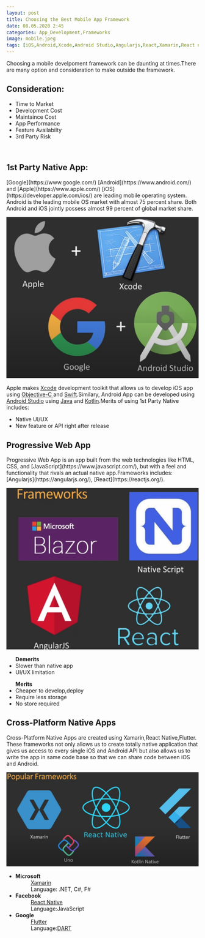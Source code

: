 ```yaml
---
layout: post
title: Choosing the Best Mobile App Framework
date: 08.05.2020 2:45
categories: App_Development,Frameworks
image: mobile.jpeg
tags: [iOS,Android,Xcode,Android Studio,Angularjs,React,Xamarin,React native,Flutter]
---
```


Choosing a mobile develpoment framework can be daunting at times.There are many option and consideration to make outside the framework.<br>
<h2>Consideration:</h2>
<ul>
<li>Time to Market</li>
<li>Development Cost</li>
<li>Maintaince Cost</li>
<li>App Performance</li>
<li>Feature Availabilty</li>
<li>3rd Party Risk</li>
</ul><br>
<h2>1st Party Native App:</h2>
[Google](https://www.google.com/) [Android](https://www.android.com/) and [Apple](https://www.apple.com/) [iOS](https://developer.apple.com/ios/) are leading mobile operating system. Android is the leading mobile OS market with almost 75 percent share. Both Android and iOS jointly possess almost 99 percent of global market share.<br>

![](/assets/images/1native.png)

Apple makes [Xcode](https://developer.apple.com/xcode/) development toolkit that allows us to develop iOS app using [ Objective-C
](https://developer.apple.com/library/archive/documentation/Cocoa/Conceptual/ProgrammingWithObjectiveC/Introduction/Introduction.html) and [Swift](https://developer.apple.com/swift/).Similary, Android App can be developed using [Android Studio](https://developer.android.com/studio) using [Java](https://www.java.com/en/) and [Kotlin](https://kotlinlang.org/).Merits of using 1st Party Native includes:
<ul>
<li>Native UI/UX</li>
<li>New feature or API right after release</li>
</ul>

<h2>Progressive Web App</h2>
Progressive Web App is an app built from the web technologies like HTML, CSS, and [JavaScript](https://www.javascript.com/), but with a feel and functionality that rivals an actual native app.Frameworks includes: [Angularjs](https://angularjs.org/), [React](https://reactjs.org/).<br>

![](/assets/images/2frame.png)

<ul><b>Demerits</b>
<li>Slower than native app</li>
<li>UI/UX limitation</li>
</ul>
<ul><b>Merits</b>
<li>Cheaper to develop,deploy</li>
<li>Require less storage</li>
<li>No store required</li>
</ul>

<h2>Cross-Platform Native Apps</h2>
Cross-Platform Native Apps are created using Xamarin,React Native,Flutter. These frameworks not only allows us to create totally native application that gives us access to every single iOS and Android API but also allows us to write the app in same code base so that we can share code between iOS and Android.<br>

![](/assets/images/3cross.png)

<ul><dl>
<li><dt><b>Microsoft</b></dt></li>
<dd><a href="https://dotnet.microsoft.com/apps/xamarin/">Xamarin</a></dd>
<dd>Language: .NET, C#, F#</dd>
<li><dt><b>Facebook</b></dt></li>
<dd><a href="https://reactnative.dev/">React Native</a></dd>
<dd>Language:JavaScript</dd>
<li><dt><b>Google</b></dt></li>
<dd><a href="https://flutter.dev/">Flutter</a></dd>
<dd>Language:<a href="https://dart.dev/">DART</a></dd>
</dl>
</ul>

